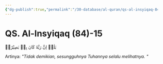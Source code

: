 ```yaml
---
{"dg-publish":true,"permalink":"/30-database/al-quran/qs-al-insyiqaq-84-15/"}
---
```



# QS. Al-Insyiqaq (84)-15
بَلٰىۛ اِنَّ رَبَّهٗ كَانَ بِهٖ بَصِيْرًاۗ 

Artinya: *"Tidak demikian, sesungguhnya Tuhannya selalu melihatnya. "*
